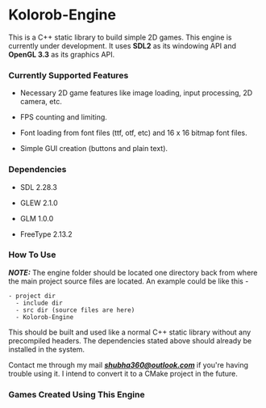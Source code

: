 # Kolorob-Engine

This is a C++ static library to build simple 2D games. This engine is currently under development. It uses **SDL2** as its windowing API and **OpenGL 3.3** as its graphics API.

### Currently Supported Features

- Necessary 2D game features like image loading, input processing, 2D camera, etc.

- FPS counting and limiting.

- Font loading from font files (ttf, otf, etc) and 16 x 16 bitmap font files.

- Simple GUI creation (buttons and plain text).

### Dependencies

- SDL 2.28.3

- GLEW 2.1.0

- GLM 1.0.0

- FreeType 2.13.2

### How To Use

***NOTE:*** The engine folder should be located one directory back from where the main project source files are located. An example could be like this - 

    - project dir
      - include dir
      - src dir (source files are here)
      - Kolorob-Engine

This should be built and used like a normal C++ static library without any precompiled headers. The dependencies stated above should already be installed in the system.

Contact me through my mail ***shubha360@outlook.com*** if you're having trouble using it. I intend to convert it to a CMake project in the future.

### Games Created Using This Engine
